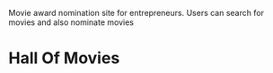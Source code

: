 Movie award nomination site for entrepreneurs. Users can search for movies and also nominate movies

# Hall Of Movies

